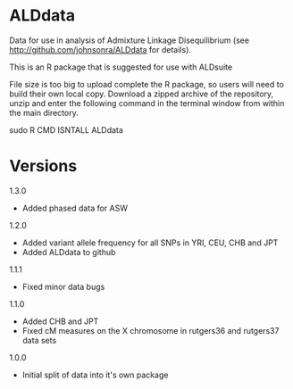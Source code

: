 ALDdata
=======

Data for use in analysis of Admixture Linkage Disequilibrium (see http://github.com/johnsonra/ALDdata for details).

This is an R package that is suggested for use with ALDsuite

File size is too big to upload complete the R package, so 
users will need to build their own local copy. Download a zipped 
archive of the repository, unzip and enter the following 
command in the terminal window from within the main directory.

sudo R CMD ISNTALL ALDdata


Versions
========

1.3.0
  - Added phased data for ASW

1.2.0
  - Added variant allele frequency for all SNPs in YRI, CEU, CHB and JPT
  - Added ALDdata to github

1.1.1
  - Fixed minor data bugs

1.1.0
  - Added CHB and JPT
  - Fixed cM measures on the X chromosome in rutgers36 and rutgers37 data sets

1.0.0
  - Initial split of data into it's own package